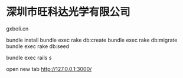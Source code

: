 # 深圳市旺科达光学有限公司 
gxboli.cn 

bundle install
bundle exec rake db:create
bundle exec rake db:migrate
bundle exec rake db:seed

bundle exec rails s

open new tab http://127.0.0.1:3000/